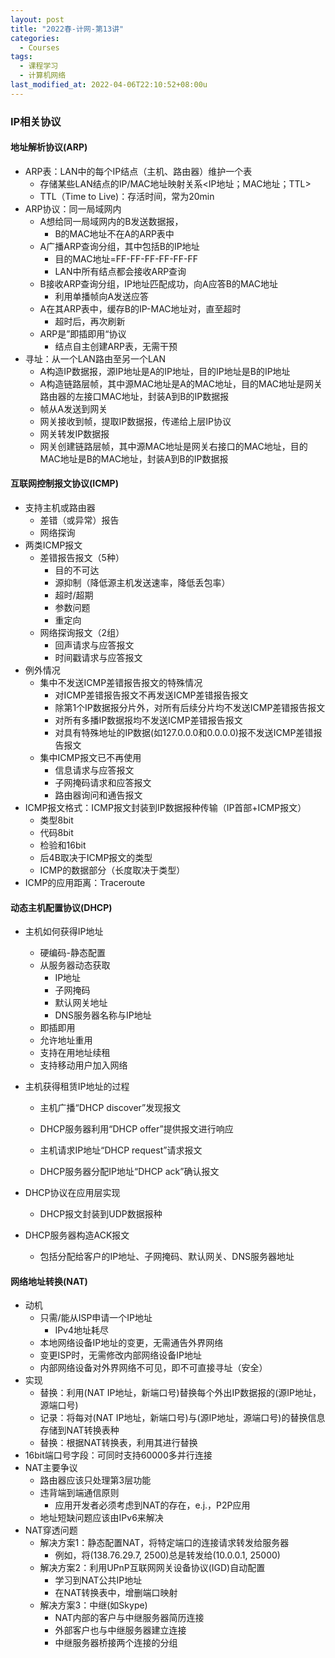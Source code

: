 ```yaml
---
layout: post
title: "2022春-计网-第13讲"
categories: 
  - Courses
tags:
  - 课程学习
  - 计算机网络
last_modified_at: 2022-04-06T22:10:52+08:00u
---
```


### IP相关协议

#### 地址解析协议(ARP)

- ARP表：LAN中的每个IP结点（主机、路由器）维护一个表
  - 存储某些LAN结点的IP/MAC地址映射关系<IP地址；MAC地址；TTL>
  - TTL（Time to Live)：存活时间，常为20min
- ARP协议：同一局域网内
  - A想给同一局域网内的B发送数据报，
    - B的MAC地址不在A的ARP表中
  - A广播ARP查询分组，其中包括B的IP地址
    - 目的MAC地址=FF-FF-FF-FF-FF-FF
    - LAN中所有结点都会接收ARP查询
  - B接收ARP查询分组，IP地址匹配成功，向A应答B的MAC地址
    - 利用单播帧向A发送应答
  - A在其ARP表中，缓存B的IP-MAC地址对，直至超时
    - 超时后，再次刷新
  - ARP是”即插即用“协议
    - 结点自主创建ARP表，无需干预
- 寻址：从一个LAN路由至另一个LAN
  - A构造IP数据报，源IP地址是A的IP地址，目的IP地址是B的IP地址
  - A构造链路层帧，其中源MAC地址是A的MAC地址，目的MAC地址是网关路由器的左接口MAC地址，封装A到B的IP数据报
  - 帧从A发送到网关
  - 网关接收到帧，提取IP数据报，传递给上层IP协议
  - 网关转发IP数据报
  - 网关创建链路层帧，其中源MAC地址是网关右接口的MAC地址，目的MAC地址是B的MAC地址，封装A到B的IP数据报

#### 互联网控制报文协议(ICMP)

- 支持主机或路由器
  - 差错（或异常）报告
  - 网络探询
- 两类ICMP报文
  - 差错报告报文（5种）
    - 目的不可达
    - 源抑制（降低源主机发送速率，降低丢包率）
    - 超时/超期
    - 参数问题
    - 重定向
  - 网络探询报文（2组）
    - 回声请求与应答报文
    - 时间戳请求与应答报文
- 例外情况
  - 集中不发送ICMP差错报告报文的特殊情况
    - 对ICMP差错报告报文不再发送ICMP差错报告报文
    - 除第1个IP数据报分片外，对所有后续分片均不发送ICMP差错报告报文
    - 对所有多播IP数据报均不发送ICMP差错报告报文
    - 对具有特殊地址的IP数据(如127.0.0.0和0.0.0.0)报不发送ICMP差错报告报文
  - 集中ICMP报文已不再使用
    - 信息请求与应答报文
    - 子网掩码请求和应答报文
    - 路由器询问和通告报文
- ICMP报文格式：ICMP报文封装到IP数据报种传输（IP首部+ICMP报文）
  - 类型8bit
  - 代码8bit
  - 检验和16bit
  - 后4B取决于ICMP报文的类型
  - ICMP的数据部分（长度取决于类型）
- ICMP的应用距离：Traceroute

#### 动态主机配置协议(DHCP)

- 主机如何获得IP地址

  - 硬编码-静态配置
  - 从服务器动态获取
    - IP地址
    - 子网掩码
    - 默认网关地址
    - DNS服务器名称与IP地址
  - 即插即用
  - 允许地址重用
  - 支持在用地址续租
  - 支持移动用户加入网络

- 主机获得租赁IP地址的过程

  - 主机广播“DHCP discover”发现报文

  - DHCP服务器利用“DHCP offer”提供报文进行响应
  - 主机请求IP地址“DHCP request”请求报文
  - DHCP服务器分配IP地址“DHCP ack”确认报文

- DHCP协议在应用层实现
  - DHCP报文封装到UDP数据报种
- DHCP服务器构造ACK报文
  - 包括分配给客户的IP地址、子网掩码、默认网关、DNS服务器地址

#### 网络地址转换(NAT)

- 动机
  - 只需/能从ISP申请一个IP地址
    - IPv4地址耗尽
  - 本地网络设备IP地址的变更，无需通告外界网络
  - 变更ISP时，无需修改内部网络设备IP地址
  - 内部网络设备对外界网络不可见，即不可直接寻址（安全）
- 实现
  - 替换：利用(NAT IP地址，新端口号)替换每个外出IP数据报的(源IP地址，源端口号)
  - 记录：将每对(NAT IP地址，新端口号)与(源IP地址，源端口号)的替换信息存储到NAT转换表种
  - 替换：根据NAT转换表，利用其进行替换
- 16bit端口号字段：可同时支持60000多并行连接
- NAT主要争议
  - 路由器应该只处理第3层功能
  - 违背端到端通信原则
    - 应用开发者必须考虑到NAT的存在，e.j.，P2P应用
  - 地址短缺问题应该由IPv6来解决
- NAT穿透问题
  - 解决方案1：静态配置NAT，将特定端口的连接请求转发给服务器
    - 例如，将(138.76.29.7, 2500)总是转发给(10.0.0.1, 25000)
  - 解决方案2：利用UPnP互联网网关设备协议(IGD)自动配置
    - 学习到NAT公共IP地址
    - 在NAT转换表中，增删端口映射
  - 解决方案3：中继(如Skype)
    - NAT内部的客户与中继服务器简历连接
    - 外部客户也与中继服务器建立连接
    - 中继服务器桥接两个连接的分组



